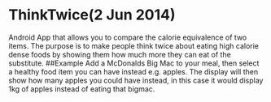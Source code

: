 # ThinkTwice(2 Jun 2014)
Android App that allows you to compare the calorie equivalence of two items. The purpose is to make people think twice about eating high calorie dense foods by showing them how much more they can eat of the substitute. 
##Example
Add a McDonalds Big Mac to your meal, then select a healthy food item you can have instead e.g. apples.
The display will then show how many apples you could have instead, in this case it would display 1kg of apples instead of eating that bigmac.
